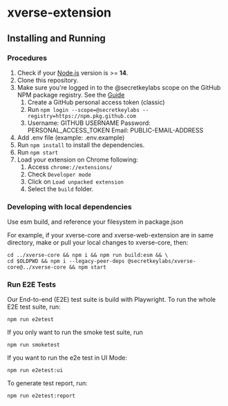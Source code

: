 # xverse-extension

## Installing and Running

### Procedures

1. Check if your [Node.js](https://nodejs.org/) version is >= **14**.
2. Clone this repository.
3. Make sure you're logged in to the @secretkeylabs scope on the GitHub NPM package registry. See the [Guide](https://docs.github.com/en/packages/working-with-a-github-packages-registry/working-with-the-npm-registry#authenticating-with-a-personal-access-token)
   1. Create a GitHub personal access token (classic)
   2. Run `npm login --scope=@secretkeylabs --registry=https://npm.pkg.github.com`
   3. Username: GITHUB USERNAME
      Password: PERSONAL_ACCESS_TOKEN
      Email: PUBLIC-EMAIL-ADDRESS
4. Add .env file (example: .env.example)
5. Run `npm install` to install the dependencies.
6. Run `npm start`
7. Load your extension on Chrome following:
   1. Access `chrome://extensions/`
   2. Check `Developer mode`
   3. Click on `Load unpacked extension`
   4. Select the `build` folder.

### Developing with local dependencies

Use esm build, and reference your filesystem in package.json

For example, if your xverse-core and xverse-web-extension are in same directory,
make or pull your local changes to xverse-core, then:

```
cd ../xverse-core && npm i && npm run build:esm && \
cd $OLDPWD && npm i --legacy-peer-deps @secretkeylabs/xverse-core@../xverse-core && npm start
```

### Run E2E Tests

Our End-to-end (E2E) test suite is build with Playwright.
To run the whole E2E test suite, run:

```
npm run e2etest
```

If you only want to run the smoke test suite, run

```
npm run smoketest
```

If you want to run the e2e test in UI Mode:

```
npm run e2etest:ui
```

To generate test report, run:

```
npm run e2etest:report
```
